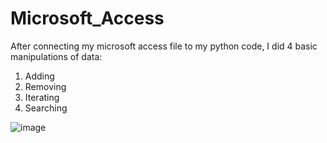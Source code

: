 # Microsoft_Access
After connecting my microsoft access file to my python code, I did 4 basic manipulations of data:
1) Adding
2) Removing
3) Iterating
4) Searching

![image](https://github.com/CharlesCastelot/Microsoft_Access/assets/89413211/ae03dac2-f52a-4f60-a1df-4ea2d77b5f41)
